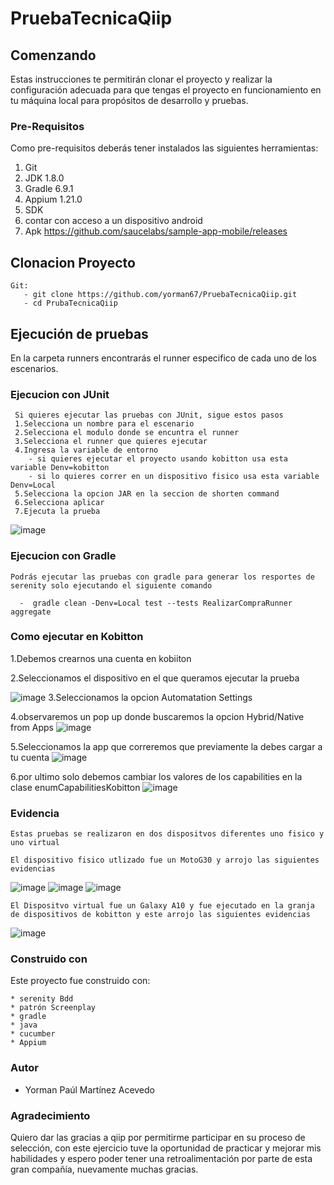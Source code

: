 # PruebaTecnicaQiip

## Comenzando
Estas instrucciones te permitirán clonar el proyecto y realizar la configuración adecuada para que tengas el proyecto en funcionamiento en tu máquina local para propósitos de desarrollo y pruebas.

### Pre-Requisitos
Como pre-requisitos deberás tener instalados las siguientes herramientas:
  1. Git
  2. JDK 1.8.0
  3. Gradle 6.9.1
  6. Appium 1.21.0
  7. SDK
  8. contar con acceso a un dispositivo android
  9. Apk https://github.com/saucelabs/sample-app-mobile/releases

## Clonacion Proyecto
    Git:
       - git clone https://github.com/yorman67/PruebaTecnicaQiip.git
       - cd PrubaTecnicaQiip
      
## Ejecución de pruebas
  En la carpeta  runners encontrarás el runner especifico de cada uno de los escenarios.
### Ejecucion con JUnit
     Si quieres ejecutar las pruebas con JUnit, sigue estos pasos  
     1.Selecciona un nombre para el escenario
     2.Selecciona el modulo donde se encuntra el runner
     3.Selecciona el runner que quieres ejecutar
     4.Ingresa la variable de entorno
        - si quieres ejecutar el proyecto usando kobitton usa esta variable Denv=kobitton
        - si lo quieres correr en un dispositivo fisico usa esta variable Denv=Local
     5.Selecciona la opcion JAR en la seccion de shorten command
     6.Selecciona aplicar
     7.Ejecuta la prueba
     
  ![image](https://user-images.githubusercontent.com/79065617/133647185-18a356c7-8e28-4133-9dd6-2a51eb66744c.png)

   
### Ejecucion con Gradle
    Podrás ejecutar las pruebas con gradle para generar los resportes de serenity solo ejecutando el siguiente comando
        
      -  gradle clean -Denv=Local test --tests RealizarCompraRunner aggregate
      
### Como ejecutar en Kobitton
  1.Debemos crearnos una cuenta en kobiiton

  2.Seleccionamos el dispositivo en el que queramos ejecutar la prueba
  
  ![image](https://user-images.githubusercontent.com/79065617/133645917-e299ad83-9a24-4a61-b24a-3179b94dbaba.png)
  3.Seleccionamos la opcion Automatation Settings
  
  4.observaremos un pop up donde buscaremos la opcion Hybrid/Native from Apps
  ![image](https://user-images.githubusercontent.com/79065617/133647636-27f2865b-8b05-4c56-afd4-c826b4d0cd57.png)  
  
  5.Seleccionamos la app que correremos que previamente la debes cargar a tu cuenta
  ![image](https://user-images.githubusercontent.com/79065617/133646473-4a48da39-34a5-4759-b55b-75ff4e904045.png)
  
  6.por ultimo solo debemos cambiar los valores de los capabilities en la clase enumCapabilitiesKobitton
  ![image](https://user-images.githubusercontent.com/79065617/133646763-e38495e1-3a24-4532-b79c-b5ed73ea5b7e.png)

### Evidencia
    Estas pruebas se realizaron en dos dispositvos diferentes uno fisico y uno virtual
    
    El dispositivo fisico utlizado fue un MotoG30 y arrojo las siguientes evidencias
   ![image](https://user-images.githubusercontent.com/79065617/133696911-67a5daa3-b384-428c-9047-ca68734aec9b.png)
   ![image](https://user-images.githubusercontent.com/79065617/133696948-34e39be1-1cd3-4287-9911-c2939e5119fa.png)
   ![image](https://user-images.githubusercontent.com/79065617/133696990-e95ddb15-4e92-4d6f-bcd0-f6ed46ac9a93.png)


    El Dispositvo virtual fue un Galaxy A10 y fue ejecutado en la granja de dispositivos de kobitton y este arrojo las siguientes evidencias
   ![image](https://user-images.githubusercontent.com/79065617/133642621-a133f449-9895-4baa-aef6-e12e357b3924.png)

 ### Construido con 
  Este proyecto fue construido con:
  
    * serenity Bdd 
    * patrón Screenplay 
    * gradle
    * java
    * cucumber  
    * Appium
    
 ### Autor
  - Yorman Paúl Martínez Acevedo   

### Agradecimiento
  Quiero dar las gracias a qiip por permitirme participar en su proceso de selección, con este ejercicio tuve la oportunidad de practicar y mejorar mis habilidades y espero poder tener una retroalimentación por parte de esta gran compañía, nuevamente muchas gracias.


    
